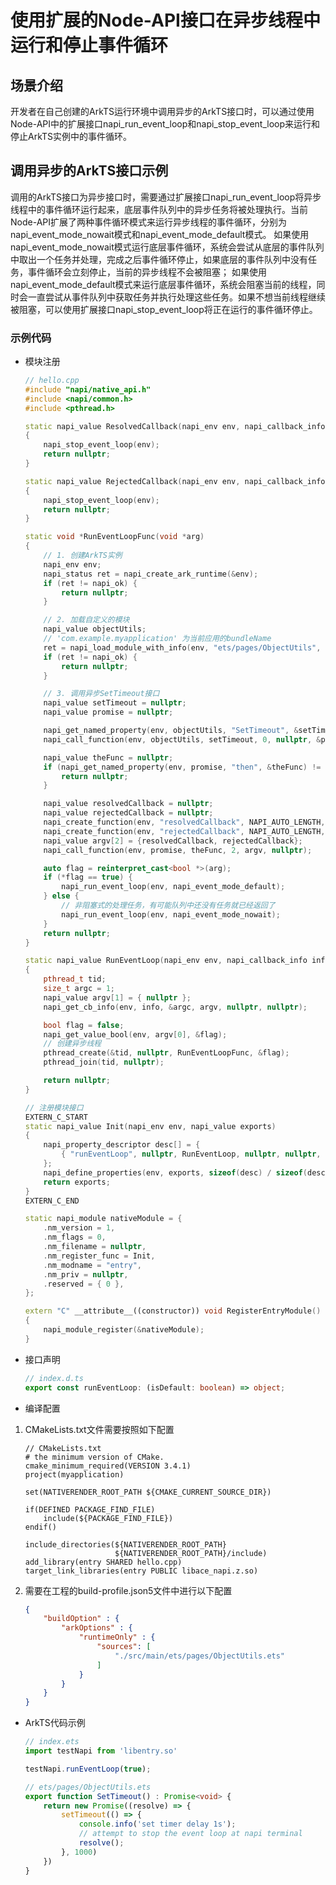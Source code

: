 # 使用扩展的Node-API接口在异步线程中运行和停止事件循环

## 场景介绍
开发者在自己创建的ArkTS运行环境中调用异步的ArkTS接口时，可以通过使用Node-API中的扩展接口napi_run_event_loop和napi_stop_event_loop来运行和停止ArkTS实例中的事件循环。

## 调用异步的ArkTS接口示例
调用的ArkTS接口为异步接口时，需要通过扩展接口napi_run_event_loop将异步线程中的事件循环运行起来，底层事件队列中的异步任务将被处理执行。当前Node-API扩展了两种事件循环模式来运行异步线程的事件循环，分别为napi_event_mode_nowait模式和napi_event_mode_default模式。
如果使用napi_event_mode_nowait模式运行底层事件循环，系统会尝试从底层的事件队列中取出一个任务并处理，完成之后事件循环停止，如果底层的事件队列中没有任务，事件循环会立刻停止，当前的异步线程不会被阻塞；
如果使用napi_event_mode_default模式来运行底层事件循环，系统会阻塞当前的线程，同时会一直尝试从事件队列中获取任务并执行处理这些任务。如果不想当前线程继续被阻塞，可以使用扩展接口napi_stop_event_loop将正在运行的事件循环停止。

### 示例代码
- 模块注册
    ```c++
    // hello.cpp
    #include "napi/native_api.h"
    #include <napi/common.h>
    #include <pthread.h>

    static napi_value ResolvedCallback(napi_env env, napi_callback_info info)
    {
        napi_stop_event_loop(env);
        return nullptr;
    }

    static napi_value RejectedCallback(napi_env env, napi_callback_info info)
    {
        napi_stop_event_loop(env);
        return nullptr;
    }

    static void *RunEventLoopFunc(void *arg)
    {
        // 1. 创建ArkTS实例
        napi_env env;
        napi_status ret = napi_create_ark_runtime(&env);
        if (ret != napi_ok) {
            return nullptr;
        }

        // 2. 加载自定义的模块
        napi_value objectUtils;
        // 'com.example.myapplication' 为当前应用的bundleName
        ret = napi_load_module_with_info(env, "ets/pages/ObjectUtils", "com.example.myapplication/entry", &objectUtils);
        if (ret != napi_ok) {
            return nullptr;
        }

        // 3. 调用异步SetTimeout接口
        napi_value setTimeout = nullptr;
        napi_value promise = nullptr;

        napi_get_named_property(env, objectUtils, "SetTimeout", &setTimeout);
        napi_call_function(env, objectUtils, setTimeout, 0, nullptr, &promise);

        napi_value theFunc = nullptr;
        if (napi_get_named_property(env, promise, "then", &theFunc) != napi_ok) {
            return nullptr;
        }

        napi_value resolvedCallback = nullptr;
        napi_value rejectedCallback = nullptr;
        napi_create_function(env, "resolvedCallback", NAPI_AUTO_LENGTH, ResolvedCallback, nullptr, &resolvedCallback);
        napi_create_function(env, "rejectedCallback", NAPI_AUTO_LENGTH, RejectedCallback, nullptr, &rejectedCallback);
        napi_value argv[2] = {resolvedCallback, rejectedCallback};
        napi_call_function(env, promise, theFunc, 2, argv, nullptr);

        auto flag = reinterpret_cast<bool *>(arg);
        if (*flag == true) {
            napi_run_event_loop(env, napi_event_mode_default);
        } else {
            // 非阻塞式的处理任务，有可能队列中还没有任务就已经返回了
            napi_run_event_loop(env, napi_event_mode_nowait);
        }
        return nullptr;
    }

    static napi_value RunEventLoop(napi_env env, napi_callback_info info)
    {
        pthread_t tid;
        size_t argc = 1;
        napi_value argv[1] = { nullptr };
        napi_get_cb_info(env, info, &argc, argv, nullptr, nullptr);

        bool flag = false;
        napi_get_value_bool(env, argv[0], &flag);
        // 创建异步线程
        pthread_create(&tid, nullptr, RunEventLoopFunc, &flag);
        pthread_join(tid, nullptr);

        return nullptr;
    }

    // 注册模块接口
    EXTERN_C_START
    static napi_value Init(napi_env env, napi_value exports)
    {
        napi_property_descriptor desc[] = {
            { "runEventLoop", nullptr, RunEventLoop, nullptr, nullptr, nullptr, napi_default, nullptr }
        };
        napi_define_properties(env, exports, sizeof(desc) / sizeof(desc[0]), desc);
        return exports;
    }
    EXTERN_C_END

    static napi_module nativeModule = {
        .nm_version = 1,
        .nm_flags = 0,
        .nm_filename = nullptr,
        .nm_register_func = Init,
        .nm_modname = "entry",
        .nm_priv = nullptr,
        .reserved = { 0 },
    };

    extern "C" __attribute__((constructor)) void RegisterEntryModule()
    {
        napi_module_register(&nativeModule);
    }
    ```
    <!-- @[napi_event_loop_cpp](https://gitcode.com/openharmony/applications_app_samples/blob/master/code/DocsSample/ArkTS/NodeAPI/NodeAPIClassicUseCases/NodeAPIApplicationScenario/entry/src/main/cpp/napi_init.cpp) -->

- 接口声明
    ```ts
    // index.d.ts
    export const runEventLoop: (isDefault: boolean) => object;
    ```
    <!-- @[napi_event_loop_dts](https://gitcode.com/openharmony/applications_app_samples/blob/master/code/DocsSample/ArkTS/NodeAPI/NodeAPIClassicUseCases/NodeAPIApplicationScenario/entry/src/main/cpp/types/libentry/Index.d.ts) -->

- 编译配置
1. CMakeLists.txt文件需要按照如下配置
    ```
    // CMakeLists.txt
    # the minimum version of CMake.
    cmake_minimum_required(VERSION 3.4.1)
    project(myapplication)

    set(NATIVERENDER_ROOT_PATH ${CMAKE_CURRENT_SOURCE_DIR})

    if(DEFINED PACKAGE_FIND_FILE)
        include(${PACKAGE_FIND_FILE})
    endif()

    include_directories(${NATIVERENDER_ROOT_PATH}
                        ${NATIVERENDER_ROOT_PATH}/include)
    add_library(entry SHARED hello.cpp)
    target_link_libraries(entry PUBLIC libace_napi.z.so)
    ```
2. 需要在工程的build-profile.json5文件中进行以下配置
    ```json
    {
        "buildOption" : {
            "arkOptions" : {
                "runtimeOnly" : {
                    "sources": [
                        "./src/main/ets/pages/ObjectUtils.ets"
                    ]
                }
            }
        }
    }
    ```
    <!-- @[napi_event_loop_build](https://gitcode.com/openharmony/applications_app_samples/blob/master/code/DocsSample/ArkTS/NodeAPI/NodeAPIClassicUseCases/NodeAPIApplicationScenario/entry/build-profile.json5) -->

- ArkTS代码示例
    ```ts
    // index.ets
    import testNapi from 'libentry.so'

    testNapi.runEventLoop(true);
    ```
    <!-- @[napi_event_loop_ets](https://gitcode.com/openharmony/applications_app_samples/blob/master/code/DocsSample/ArkTS/NodeAPI/NodeAPIClassicUseCases/NodeAPIApplicationScenario/entry/src/main/ets/pages/Index.ets) -->

    ```ts
    // ets/pages/ObjectUtils.ets
    export function SetTimeout() : Promise<void> {
        return new Promise((resolve) => {
            setTimeout(() => {
                console.info('set timer delay 1s');
                // attempt to stop the event loop at napi terminal
                resolve();
            }, 1000)
        })
    }
    ```
    <!-- @[napi_event_loop_utils](https://gitcode.com/openharmony/applications_app_samples/blob/master/code/DocsSample/ArkTS/NodeAPI/NodeAPIClassicUseCases/NodeAPIApplicationScenario/entry/src/main/ets/pages/ObjectUtils.ets) -->

